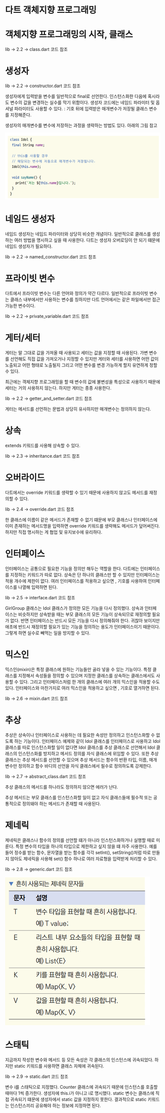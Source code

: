 # **다트 객체지향 프로그래밍**  
# **객체지향 프로그래밍의 시작, 클래스**  
lib -> 2.2 -> class.dart 코드 참조  
  
# **생성자**  
lib -> 2.2 -> constructor.dart 코드 참조  
  
생성자에게 입력받을 변수를 일반적으로 final로 선언한다. 인스턴스화한 다음에 혹시라도 변수의 값을 변경하는 실수를 막기 
위함이다. 생성자 코드에는 네임드 파라미터 및 옵셔널 파라미터도 사용할 수 있다. : 기호 뒤에 입력받은 매개변수가 저장될 
클래스 변수를 지정해준다.  
  
생성자의 매개변수를 변수에 저장하는 과정을 생략하는 방법도 있다. 아래의 그림 참고  
  
![img.png](image/img.png)  
  
# **네임드 생성자**  
네임드 생성자는 네임드 파라미터와 상당히 비슷한 개념이다. 일반적으로 클래스를 생성하는 여러 방법을 명시하고 싶을 때 사용한다. 
다트는 생성자 오버로딩이 안 되기 떄문에 네임드 생성자가 필요하다.  
   
lib -> 2.2 -> named_constructor.dart 코드 참조  
  
# **프라이빗 변수**  
다트에서 프라이빗 변수는 다른 언어와 정의가 약간 다르다. 일반적으로 프라이빗 변수는 클래스 내부에서만 사용하는 변수를 칭하지만 
다트 언어에서는 같은 파일에서만 접근 가능한 변수이다.  
  
lib -> 2.2 -> private_variable.dart 코드 참조  
  
# **게터/세터**  
게터는 말 그대로 값을 가져올 때 사용되고 세터는 값을 지정할 때 사용된다. 가변 변수를 선언해도 직접 값을 가져오거나 지정할 수 
있지만 게터와 세터를 사용하면 어떤 값이 노출되고 어떤 형태로 노출될지 그리고 어떤 변수를 변경 가능하게 할지 유연하게 정할 수 있다.  
  
최근에는 객체지향 프로그래밍을 할 때 변수의 값에 불변성을 특성으로 사용하기 때문에 세터는 거의 사용하지 않는다. 하지만 게터는 
종종 사용한다.  
  
lib -> 2.2 -> getter_and_setter.dart 코드 참조  
  
게터는 메서드를 선언하는 문법과 상당히 유사하지만 매개변수는 정의하지 않는다.  
  
# **상속**  
extends 키워드를 사용해 상속할 수 있다.  
  
lib -> 2.3 -> inheritance.dart 코드 참조  
  
# **오버라이드**  
다트에서는 override 키워드를 생략할 수 있기 때문에 사용하지 않고도 메서드를 재정의할 수 있다.  

lib -> 2.4 -> override.dart 코드 참조  
  
한 클래스에 이름이 같은 메서드가 존재할 수 없기 떄문에 부모 클래스나 인터페이스에 이미 존재하는 메서드명을 입력하면 override 키워드를 
생략해도 메서드가 덮어써진다. 하지만 직접 명시하는 게 협업 및 유지보수에 유리하다.  
  
# **인터페이스**  
인터페이스는 공통으로 필요한 기능을 정의만 해두는 역할을 한다. 다트에는 인터페이스를 지정하는 키워드가 따로 없다. 상속은 단 
하나의 클래스만 할 수 있지만 인터페이스는 적용 개수에 제한이 없다. 여러 인터페이스를 적용하고 싶으면 , 기호를 사용하여 
인터페이스를 나열해 입력하면 된다.  
  
lib -> 2.5 -> interface.dart 코드 참조  
  
GirlGroup 클래스는 Idol 클래스가 정의한 모든 기능을 다시 정의했다. 상속과 인터페이스는 비슷하지만 상속받을 때는 부모 클래스의 
모든 기능이 상속되므로 재정의할 필요가 없다. 반면 인터페이스는 반드시 모든 기능을 다시 정의해줘야 한다. 귀찮아 보이지만 애초에 
반드시 재정의할 필요가 있는 기능을 정의하는 용도가 인터페이스이기 때문이다. 그렇게 하면 실수로 빼먹는 일을 방지할 수 있다.  
  
# **믹스인**  
믹스인(mixin)은 특정 클래스에 원하는 기능들만 골라 넣을 수 있는 기능이다. 특정 클래스를 지정해서 속성들을 정의할 수 있으며 
지정한 클래스를 상속하는 클래스에서도 사용할 수 있다. 그리고 인터페이스처럼 한 개의 클래스에 여러 개의 믹스인을 적용할 수도 
있다. 인터페이스와 마찬가지로 여러 믹스인을 적용하고 싶으면 , 기호로 열거하면 된다.  
  
lib -> 2.6 -> mixin.dart 코드 참조  
  
# **추상**  
추상은 상속이나 인터페이스로 사용하는 데 필요한 속성만 정의하고 인스턴스화할 수 없도록 하는 기능이다. 인터페이스 예제와 같이 
Idol 클래스를 인터페이스로 사용하고 Idol 클래스를 따로 인스턴스화할 일이 없다면 Idol 클래스를 추상 클래스로 선언해서 Idol 
클래스의 인스턴스화를 방지하고 메서드 정의를 자식 클래스에 위임할 수 있다. 또한 추상 클래스는 추상 메서드를 선언할 수 있으며 
추상 메서드는 함수의 반환 타입, 이름, 매개변수만 정의하고 함수 바디의 선언을 자식 클래스에서 필수로 정의하도록 강제한다.  
  
lib -> 2.7 -> abstract_class.dart 코드 참조  
  
추상 클래스의 메서드를 하나라도 정의하지 않으면 에러가 난다.  
  
추상 메서드는 부모 클래스를 인스턴스화할 일이 없고 자식 클래스들에 필수적 또는 공통적으로 정의돼야 하는 메서드가 존재할 때 
사용된다.  
  
# **제네릭**  
제네릭은 클래스나 함수의 정의를 선언할 떄가 아니라 인스턴스화하거나 실행할 때로 미룬다. 특정 변수의 타입을 하나의 타입으로 
제한하고 싶지 않을 떄 자주 사용한다. 예를 들어 정수를 받는 함수, 문자열을 받는 함수를 각각 setInt(), setString()처럼 
따로 만들지 않아도 제네릭을 사용해 set() 함수 하나로 여러 자료형을 입력받게 처리할 수 있다.  
  
lib -> 2.8 -> generic.dart 코드 참조  
  
![img.png](image/img2.png)  
  
# **스태틱**  
지금까지 작성한 변수와 메서드 등 모든 속성은 각 클래스의 인스턴스에 귀속되었다. 하지만 static 키워드를 사용하면 클래스 
자체에 귀속된다.  
  
lib -> 2.9 -> static.dart 코드 참조  
  
변수 i를 스태틱으로 지정했다. Counter 클래스에 귀속되기 때문에 인스턴스를 호출할 때마다 1씩 증가한다. 생성자에 this.i가 아니고 
i로 명시했다. static 변수는 클래스에 직접 귀속되기 떄문에 생성자에서 static 값을 지정하지 못한다. 결과적으로 static 키워드는 
인스턴스끼리 공유해야 하는 정보에 지정하면 된다.  
  
